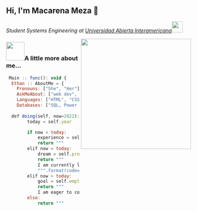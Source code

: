 <header>
</header>

<h2>Hi, I'm Macarena Meza 👋</h2>
<p><em>Student Systems Engineering at <a href="https://uai.edu.ar/">Universidad Abierta Interamericana</a><img src="https://media4.giphy.com/media/ZqGChhV58NB7jqQpmm/giphy.gif?cid=ecf05e47ajj1w8w74g99iwr03c6b91tmoklr47lye8nlhv70&rid=giphy.gif&ct=s" width="30"></em></p>
<img src="https://media0.giphy.com/media/NgurY1o4z080Jfoyzw/giphy.gif?cid=790b7611480dd5c3e5e505a6ef6abbdb66737a3d39af27c8&rid=giphy.gif&ct=s" align="right" width="300px">
<h3><img src="https://media.giphy.com/media/VgCDAzcKvsR6OM0uWg/giphy.gif" width="50">A little more about me... </h3>

```javascript
 Main :: func(): void {
  Ethan :: AboutMe = {
    Pronouns: ["She", "Her"],
    AskMeAbout: ["web dev", "music", "app dev", "coding"],
    Languages: ["HTML", "CSS", "JavaScript", "Bootstrap", "Python", "R"],
    Databases: ["SQL, Power bi"]
   
  def doing(self, now=2022):
        today = self.year

        if now < today:
            experience = self.unemployment['without experience']
            return """
        elif now = today:
            dream = self.professional['programming']
            return """
            I am currently learning {code} at {code_institute}.
            """.format(code=dream[0], code_institute=dream[1])
        elif now > today:
            goal = self.employment['developer']
            return """
            I am eager to collaborate with {teams} on {projects}.
        else:
            return """
